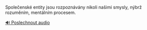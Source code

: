 
Společenské entity jsou rozpoznávány nikoli našimi smysly, nýbrž rozuměním, mentálním procesem.

[🔊 Poslechnout audio](/data/7-paragraphs/audio/chapter_18/para_002-Spoleensk-entity-jsou-rozpoznvny-nikoli-naimi.mp3)

